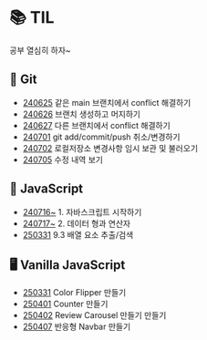 # 📚 TIL

공부 열심히 하자~

## 📖 Git

- [240625](./Git/240625.md) 같은 main 브랜치에서 conflict 해결하기
- [240626](./Git/240626.md) 브랜치 생성하고 머지하기
- [240627](./Git/240627.md) 다른 브랜치에서 conflict 해결하기
- [240701](./Git/240701.md) git add/commit/push 취소/변경하기
- [240702](./Git/240702.md) 로컬저장소 변경사항 임시 보관 및 불러오기
- [240705](./Git/240705.md) 수정 내역 보기

## 📖 JavaScript

- [240716~](./JavaScript/chapter_1.md) 1. 자바스크립트 시작하기
- [240717~](./JavaScript/chapter_2.md) 2. 데이터 형과 연산자
- [250331](./JavaScript/chapter_9-3.md) 9.3 배열 요소 추출/검색

## 🖥️ Vanilla JavaScript

- [250331](https://2mini2mini.github.io/TIL/Vanilla_Js/Color_Flipper/index.html) Color Flipper 만들기
- [250401](https://2mini2mini.github.io/TIL/Vanilla_Js/Counter/index.html) Counter 만들기
- [250402](https://2mini2mini.github.io/TIL/Vanilla_Js/Review_Carousel/index.html) Review Carousel 만들기
  만들기
- [250407](https://2mini2mini.github.io/TIL/Vanilla_Js/Review_Carousel/index.html) 반응형 Navbar 만들기
